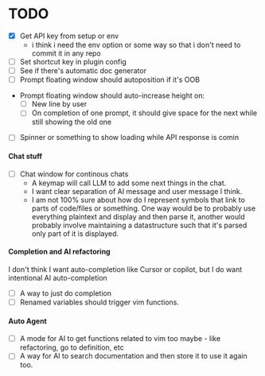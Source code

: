 
# TODO

- [x] Get API key from setup or env
    - i think i need the env option or some way so that i don't need to commit it in any repo
- [ ] Set shortcut key in plugin config
- [ ] See if there's automatic doc generator
- [ ] Prompt floating window should autoposition if it's OOB
- Prompt floating window should auto-increase height on:
    - [ ] New line by user
    - [ ] On completion of one prompt, it should give space for the next while still showing the old one
- [ ] Spinner or something to show loading while API response is comin

#### Chat stuff

- [ ] Chat window for continous chats
    - A keymap will call LLM to add some next things in the chat.
    - I want clear separation of AI message and user message I think.
    - I am not 100% sure about how do I represent symbols that link to parts of code/files or something.
        One way would be to probably use everything plaintext and display and then parse it, another would probably 
        involve maintaining a datastructure such that it's parsed only part of it is displayed.


#### Completion and AI refactoring

I don't think I want auto-completion like Cursor or copilot, but I do want intentional AI auto-completion

- [ ] A way to just do completion
- [ ] Renamed variables should trigger vim functions.

#### Auto Agent

- [ ] A mode for AI to get functions related to vim too maybe - like refactoring, go to definition, etc
- [ ] A way for AI to search documentation and then store it to use it again too.
